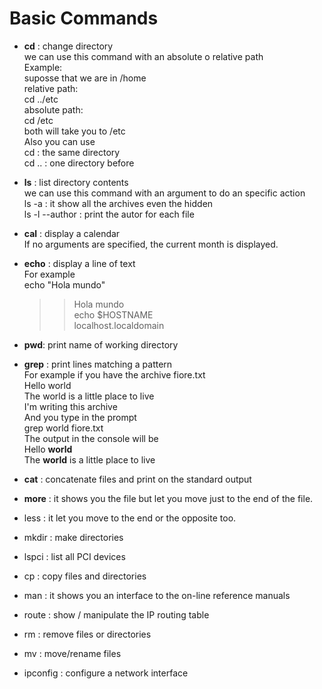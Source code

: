 # Basic Commands
*  **cd** : change directory  
we can use this command with an absolute o relative path  
Example:  
suposse that we are in /home  
relative path:  
cd ../etc  
absolute path:  
cd /etc  
both will take you to /etc  
Also you can use  
cd : the same directory  
cd .. : one directory before  

*  **ls** : list directory contents  
we can use this command with an argument to do an specific action  
ls -a : it show all the archives even the hidden  
ls -l --author : print the autor for each file

* **cal** : display a calendar  
If no arguments are specified, the current month is displayed.  

* **echo** : display a line of text  
For example  
	echo "Hola mundo"  
	>>Hola mundo  
	echo $HOSTNAME  
	>>localhost.localdomain  

* **pwd**: print name of working directory  

* **grep** : print lines matching a pattern  
 For example if you have the archive fiore.txt  
	Hello world  
  The world is a little place to live  
	I'm writing this archive  
 And you type in the prompt  
	grep world fiore.txt  
 The output in the console will be  
	Hello **world**  
	The **world** is a little place to live  

* **cat** : concatenate files and print on the standard output  

* **more** : it shows you the file but let you move just to the end of the file.  

* less : it let you move to the end or the opposite too.</p>

* mkdir : make directories</p>

* lspci : list all PCI devices</p>

* cp : copy files and directories</p>

* man : it shows you an interface to the on-line reference manuals</p>

* route : show / manipulate the IP routing table</p>

* rm : remove files or directories</p>

* mv : move/rename files</p>

* ipconfig : configure a network interface</p>
